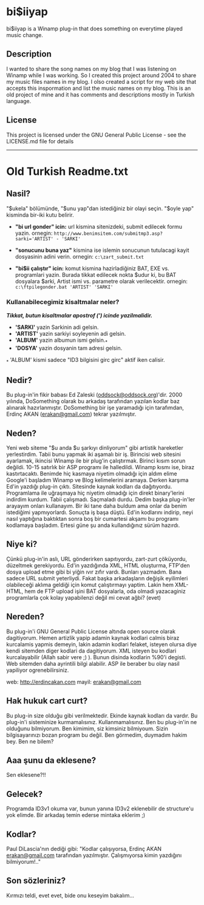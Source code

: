 # bi\$iiyap
bi\$iiyap is a Winamp plug-in that does something on everytime played music change.

## Description

I wanted to share the song names on my blog that I was listening on Winamp while I was working. So I created this project around 2004 to share my music files names in my blog. I olso created a script for my web site that accepts this inspormation and list the music names on my blog. This is an old project of mine and it has comments and descriptions mostly in Turkish language.


## License

This project is licensed under the GNU General Public License - see the LICENSE.md file for details 

---

# Old Turkish Readme.txt

## Nasil?
"$ukela" bölümünde, "$unu yap"dan istediğiniz bir olayi seçin. "$oyle yap" kisminda bir-iki kutu belirir.

- **"bi url gonder" icin:** url kismina sitenizdeki, submit edilecek formu yazin. ornegin: 
``` http://www.benimsitem.com/submitmp3.asp?sarki='ARTIST' - 'SARKI' ```

- **"sonucunu buna yaz"** kismina ise islemin sonucunun tutulacagi kayit dosyasinin adini verin. ornegin: ``c:\zart_submit.txt``

- **"bi$ii çalıştır" icin:** komut kismina hazirladiğiniz BAT, EXE vs. programlari yazin. Burada tikkat edilecek nokta $udur ki, bu BAT dosyalara $arki, Artist ismi vs. parametre olarak verilecektir. ornegin:
```c:\ftpilegonder.bat 'ARTIST' 'SARKI'```

### Kullanabilecegimiz kisaltmalar neler?
***Tikkat, butun kisaltmalar apostrof (') icinde yazilmalidir.***

- **'SARKI'** yazin Sarkinin adi gelsin.
- **'ARTIST'** yazin sarkiyi soyleyenin adi gelsin.
- **'ALBUM'** yazin albumun ismi gelsin.<sub>*</sub>
- **'DOSYA'** yazin dosyanin tam adresi gelsin.

<sub>*</sub> 'ALBUM' kismi sadece "ID3 bilgisini girc girc" aktif iken calisir.

## Nedir?

Bu plug-in'in fikir babası Ed Zaleski (oddsock@oddsock.org)'dir. 2000 yılında, DoSomething olarak bu arkadaş tarafından yazılan kodlar baz alınarak hazırlanmıştır. DoSomething bir işe yaramadığı için tarafımdan, Erdinç AKAN (erakan@gmail.com) tekrar yazılmıştır.

## Neden?
Yeni web siteme "$u anda $u şarkıyı dinliyorum" gibi artistik hareketler yerlestirdim. Tabii bunu yapmak iki aşamalı bir iş. Birincisi web sitesini ayarlamak, ikincisi Winamp ile bir plug'in çalıştırmak. Birinci kısım sorun değildi. 10-15 satırlık bir ASP programı ile halledildi. Winamp kısmı ise, biraz kastırtacaktı. Benimde hiç kasmaya niyetim olmadığı için aldım elime Google'i başladım Winamp ve Blog kelimelerini aramaya. Derken karşıma Ed'in yazdığı plug-in çıktı. Sitesinde kaynak kodları da dağıtıyordu. Programlama ile uğraşmaya hiç niyetim olmadığı için direkt binary'lerini indirdim kurdum. Tabii çalışmadı. Saçmaladı durdu. Dedim başka plug-in'ler arayayım onları kullanayım. Bir iki tane daha buldum ama onlar da benim istediğimi yapmıyorlardı. Sonuçta iş başa düştü. Ed'in kodlarını indirip, neyi nasıl yaptığına baktıktan sonra boş bir cumartesi akşamı bu programı kodlamaya başladım. Ertesi güne şu anda kullandığınız sürüm hazırdı.

## Niye ki?
Çünkü plug-in'in aslı, URL gönderirken sapıtıyordu, zart-zurt çöküyordu, düzeltmek gerekiyordu. Ed'in yazdığında XML, HTML oluşturma, FTP'den dosya upload etme gibi bi yiğin ıvır zıfır vardı. Bunları yazmadım. Bana sadece URL submit yeterliydi. Fakat başka arkadaşların değişik eyilimleri olabileceği aklıma geldiği için komut çalıştırmayı yaptim. Lakin hem XML-HTML, hem de FTP upload işini BAT dosyalarla, oda olmadi yazacaginiz programlarla çok kolay yapabilenzi değil mi cevat ağbi? (evet)

## Nereden?
Bu plug-in'i GNU General Public License altında open source olarak dagitiyorum. Hemen artizlik yapip adamin kaynak kodlari calmis biraz kurcalamis yapmis demeyin, lakin adamin kodlari felaket, isteyen olursa diye kendi sitemden diger kodlari da dagitiyorum. XML isteyen bu kodlari kurcalayabilir (Allah sabir vere ;) ). Bunun disinda kodlarin %90'i degisti. Web sitemden daha ayrintili bilgi alabilir. ASP ile beraber bu olay nasil yapiliyor ogrenebilirsiniz.

web: http://erdincakan.com
mayil: erakan@gmail.com

## Hak hukuk cart curt?
Bu plug-in size olduğu gibi verilmektedir. Ekinde kaynak kodları da vardır. Bu plug-in'i sisteminize kurmamalısınız. Kullanmamalısınız. Ben bu plug-in'in ne olduğunu bilmiyorum. Ben kimimim, siz kimsiniz bilmiyoum. Sizin bilgisayarınızı bozan program bu değil. Ben görmedim, duymadım hakim bey. Ben ne bilem?

## Aaa şunu da eklesene?
Sen eklesene?!!

## Gelecek?
Programda ID3v1 okuma var, bunun yanına ID3v2 eklenebilir de structure'u yok elimde. Bir arkadaş temin ederse mintaka eklerim ;)

## Kodlar?

Paul DiLascia'nın dediği gibi: "Kodlar çalışıyorsa, Erdinç AKAN erakan@gmail.com tarafından yazılmıştır. Çalışmıyorsa kimin yazdığını bilmiyorum!.."

## Son sözleriniz?
Kırmızı teldi, evet evet, bide onu keseyim bakalım...
